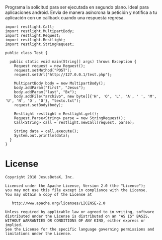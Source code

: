 Programa la solicitud para ser ejecutada en segundo plano. Ideal para aplicaciones android. 
Envía de manera asíncrona la petición y notifica a tu aplicación con un callback cuando una respuesta regresa.
```
import restlight.Call;
import restlight.MultipartBody;
import restlight.Request;
import restlight.Restlight;
import restlight.StringRequest;

public class Test {
     
  public static void main(String[] args) throws Exception {  
    Request request = new Request();
    request.setMethod("POST");
    request.setUrl("http://127.0.0.1/test.php");
    
    MultipartBody body = new MultipartBody();
    body.addParam("first", "Jesus");
    body.addParam("last", "Bx"); 
    body.addFile("archivo", new byte[]{'H', 'O', 'L', 'A', ' ', 'M', 'U', 'N', 'D', 'O'}, "texto.txt");
    request.setBody(body);
    
    Restlight restlight = Restlight.get();
    Request.Parse<String> parse = new StringRequest();
    Call<String> call = restlight.newCall(request, parse); 
    
    String data = call.execute();
    System.out.println(data);
  }
}
```
License
=======

    Copyright 2018 JesusBetaX, Inc.

    Licensed under the Apache License, Version 2.0 (the "License");
    you may not use this file except in compliance with the License.
    You may obtain a copy of the License at

       http://www.apache.org/licenses/LICENSE-2.0

    Unless required by applicable law or agreed to in writing, software
    distributed under the License is distributed on an "AS IS" BASIS,
    WITHOUT WARRANTIES OR CONDITIONS OF ANY KIND, either express or implied.
    See the License for the specific language governing permissions and
    limitations under the License.
